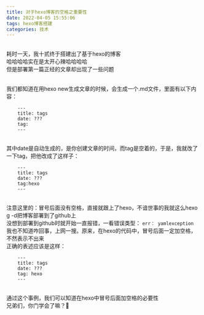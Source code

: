```yaml
---
title: 对于hexo博客的空格之重要性
date: 2022-04-05 15:55:06
tags: hexo博客搭建
categories: 技术
---
```

<br>耗时一天，我十贰终于搭建出了基于hexo的博客
<br>哈哈哈哈实在是太开心辣哈哈哈哈
<br>但是部署第一篇正经的文章却出现了一些问题
<!-- more -->
<br>我们都知道在用hexo new生成文章的时候，会生成一个.md文件，里面有以下内容：
```
    ---
    title: tags
    date: ???
    tag:
    ---
```
<br>其中date是自动生成的，是你创建文章的时间，而tag是空着的，于是，我就改了一下tag，把他改成了这样子：
```
    ---
    title: tags
    date: ???
    tag:hexo
    ---
```
<br>注意这里的：冒号后面没有空格，直接就跟上了hexo，不谙世事的我就这么hexo g -d把博客部署到了github上
<br>没想到部署到github时就开始一直报错，一看错误类型：
```err： yamlexception```
<br>我也不知道咋回事，上网一搜。原来，在hexo的代码中，冒号后面一定加空格，不然表示不出来
<br>正确的表述应该是这样：
```
    ---
    title: tags
    date: ???
    tag: hexo
    ---
```
<br>通过这个事例，我们可以知道在hexo中冒号后面加空格的必要性
<br>兄弟们，你门学会了嘛？🤣